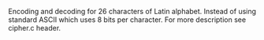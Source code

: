 Encoding and decoding for 26 characters of Latin alphabet.
Instead of using standard ASCII which uses 8 bits per character.
For more description see cipher.c header.
